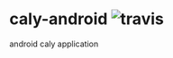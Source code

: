 # caly-android ![travis](https://travis-ci.org/CalyFactory/caly-android.svg?branch=dev-jspiner)
android caly application
